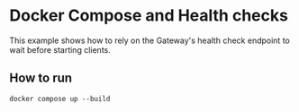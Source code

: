 # Docker Compose and Health checks

This example shows how to rely on the Gateway's health check endpoint
to wait before starting clients.

## How to run

```console
docker compose up --build
```
